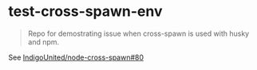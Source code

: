 # test-cross-spawn-env

> Repo for demostrating issue when cross-spawn is used with husky and npm.

See [IndigoUnited/node-cross-spawn#80](https://github.com/IndigoUnited/node-cross-spawn/issues/80)
